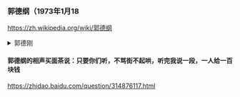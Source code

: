 ### 郭德纲（1973年1月18
https://zh.wikipedia.org/wiki/郭德纲
<details><summary>郭德刚</summary>

### 郭德刚（Fernando Sainz，1832年－1895
https://zh.wikipedia.org/wiki/郭德刚
`Fernando_Sainz.jpg (334×454)`<br>
![](https://upload.wikimedia.org/wikipedia/commons/3/36/Fernando_Sainz.jpg)
是一位西班牙裔道明会教士，为最早到台湾的天主教传教士之一。

1858年的《天津条约》解除台湾禁教之后，郭德刚和洪保禄被当时西班牙属地菲律宾的道明会派遣来台。他们和四名中国籍传教士于1859年5月15日抵达打狗港，刚上岸便被凤山县知县拘留了两天。

他在台南建立了天主堂和育婴堂，也曾前往噶玛兰和鸡笼传教。在台传教期间他曾遭抢劫和绑架，所建立的教堂也屡次遭破坏。
</details>

#### 郭德纲的相声买面茶说：只要你们听，不骂街不起哄，听完我说一段，一人给一百块钱
https://zhidao.baidu.com/question/314876117.html
